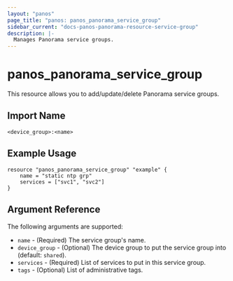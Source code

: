 ```yaml
---
layout: "panos"
page_title: "panos: panos_panorama_service_group"
sidebar_current: "docs-panos-panorama-resource-service-group"
description: |-
  Manages Panorama service groups.
---
```


# panos_panorama_service_group

This resource allows you to add/update/delete Panorama service groups.


## Import Name

```
<device_group>:<name>
```


## Example Usage

```hcl
resource "panos_panorama_service_group" "example" {
    name = "static ntp grp"
    services = ["svc1", "svc2"]
}
```

## Argument Reference

The following arguments are supported:

* `name` - (Required) The service group's name.
* `device_group` - (Optional) The device group to put the service group into
  (default: `shared`).
* `services` - (Required) List of services to put in this service group.
* `tags` - (Optional) List of administrative tags.
